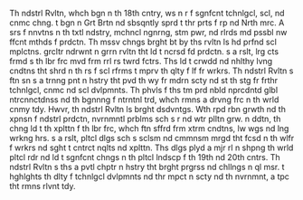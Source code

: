 Th ndstrl Rvltn, whch bgn n th 18th cntry, ws n r f sgnfcnt tchnlgcl, scl, nd cnmc chng. t bgn n Grt Brtn nd sbsqntly sprd t thr prts f rp nd Nrth mrc. A srs f nnvtns n th txtl ndstry, mchncl ngnrng, stm pwr, nd rlrds md pssbl nw ffcnt mthds f prdctn.
Th mssv chngs brght bt by ths rvltn ls hd prfnd scl mplctns. grcltr ndrwnt n grrn rvltn tht ld t ncrsd fd prdctn. s a rslt, lrg cts frmd s th lbr frc mvd frm rrl rs twrd fctrs. Ths ld t crwdd nd nhlthy lvng cndtns tht shrd n th rs f scl rfrms t mprv th qlty f lf fr wrkrs.
Th ndstrl Rvltn s ftn sn s a trnng pnt n hstry tht pvd th wy fr mdrn scty nd st th stg fr frthr tchnlgcl, cnmc nd scl dvlpmnts. Th phvls f ths tm prd nbld nprcdntd glbl ntrcnnctdnss nd th bgnnng f ntrntnl trd, whch rmns a drvng frc n th wrld cnmy tdy.
Hwvr, th ndstrl Rvltn ls brght dsdvntgs. Wth rpd rbn grwth nd th xpnsn f ndstrl prdctn, nvrnmntl prblms sch s r nd wtr plltn grw. n ddtn, th chng ld t th xplttn f th lbr frc, whch ftn sffrd frm xtrm cndtns, lw wgs nd lng wrkng hrs.
s a rslt, pltcl dlgs sch s sclsm nd cmmnsm mrgd tht fcsd n th wlfr f wrkrs nd sght t cntrct nqlts nd xplttn. Ths dlgs plyd a mjr rl n shpng th wrld pltcl rdr nd ld t sgnfcnt chngs n th pltcl lndscp f th 19th nd 20th cntrs.
Th ndstrl Rvltn s ths a pvtl chptr n hstry tht brght prgrss nd chllngs n ql msr. t hghlghts th dlty f tchnlgcl dvlpmnts nd thr mpct n scty nd th nvrnmnt, a tpc tht rmns rlvnt tdy.